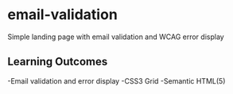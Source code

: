 # email-validation
Simple landing page with email validation and WCAG error display
## Learning Outcomes
-Email validation and error display
-CSS3 Grid
-Semantic HTML(5)
